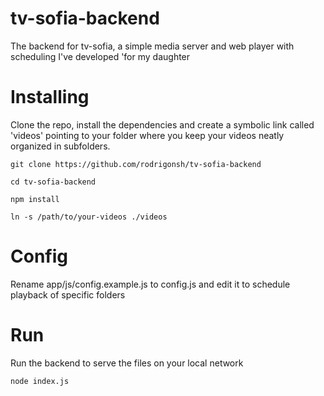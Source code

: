# tv-sofia-backend

The backend for tv-sofia, a simple media server and web player with 
scheduling I've developed 'for my daughter

# Installing

Clone the repo, install the dependencies and create a symbolic link 
called 'videos' pointing to your folder where you keep your videos 
neatly organized in subfolders.


    git clone https://github.com/rodrigonsh/tv-sofia-backend
    
    cd tv-sofia-backend
    
    npm install
    
    ln -s /path/to/your-videos ./videos

# Config

Rename app/js/config.example.js to config.js and edit it 
to schedule playback of specific folders


# Run

Run the backend to serve the files on your local network

    
    node index.js


